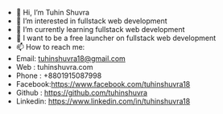 - 👋 Hi, I’m Tuhin Shuvra
- 👀 I’m interested in fullstack web development
- 🌱 I’m currently learning fullstack web development
- 💞️ I want to be a free launcher on fullstack web development
- 📫 How to reach me:
- Email: tuhinshuvra18@gmail.com
- Web : tuhinshuvra.com
- Phone : +8801915087998
- Facebook:https://www.facebook.com/tuhinshuvra18
- Github : https://github.com/tuhinshuvra
- Linkedin: https://www.linkedin.com/in/tuhinshuvra18

<!---
tuhinshuvra/tuhinshuvra is a ✨ special ✨ repository because its `README.md` (this file) appears on your GitHub profile.
You can click the Preview link to take a look at your changes.
--->
